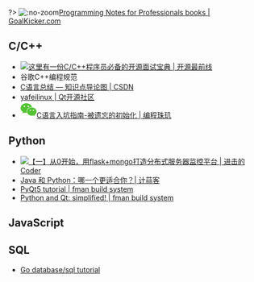 ?> ![](https://notes.abelsu7.top/_media/program.svg ':no-zoom')[Programming Notes for Professionals books | GoalKicker.com](https://goalkicker.com/)

## C/C++

- [![](https://notes.abelsu7.top/_media/star.svg)这里有一份C/C++程序员必备的开源面试宝典 | 开源最前线](https://mp.weixin.qq.com/s/madBBLK7mSHbMe_XbHzHRg)
- 谷歌C++编程规范
- [C语言总结 — 知识点导论图 | CSDN](https://blog.csdn.net/Dawn_sf/article/details/78934875)
- [yafeilinux | Qt开源社区](http://www.qter.org/)
- [![](logo/wechat.svg)C语言入坑指南-被遗忘的初始化 | 编程珠玑](https://mp.weixin.qq.com/s?__biz=MzI2OTA3NTk3Ng==&mid=2649284087&idx=1&sn=79f48f41712b19f806e79bce1084f0ec&chksm=f2f9ae90c58e27867220b81940ad03b1b6defe46ba3ffcec85c9cf69e68b36629afa96e09869&scene=21#wechat_redirect)

## Python

- [![](https://notes.abelsu7.top/_media/star.svg)【一】从0开始，用flask+mongo打造分布式服务器监控平台 | 进击的 Coder](https://mp.weixin.qq.com/s/eczCDetrveBBOwgrev0upw)
- [Java 和 Python：哪一个更适合你？| 计蒜客](https://mp.weixin.qq.com/s?__biz=MjM5NTI5NTAzNg==&mid=2656331406&idx=1&sn=8523c4c3a006d44a9c9bdb78f65b81f1)
- [PyQt5 tutorial | fman build system](https://build-system.fman.io/pyqt5-tutorial)
- [Python and Qt: simplified! | fman build system](https://build-system.fman.io)

## JavaScript

## SQL

- [Go database/sql tutorial](http://go-database-sql.org/)